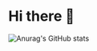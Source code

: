 # Hi there 👋
![Anurag's GitHub stats](https://github-readme-stats.vercel.app/api?username=aleksey-kozin&show_icons=true&theme=radical)
